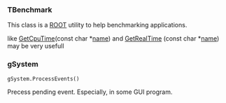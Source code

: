 ### TBenchmark

This class is a [ROOT](https://root.cern.ch/doc/v608/namespaceROOT.html) utility to help benchmarking applications.

like [GetCpuTime](https://root.cern.ch/doc/v608/classTBenchmark.html#ad8c4931a37ea44be4c02ad171dd54f98)\(const char \*[name](https://root.cern.ch/doc/v608/TGX11_8cxx.html#a3777dbae63a15da001b2baa317a25149)\) and [GetRealTime](#) \(const char \*[name](#)\) may be very usefull

### gSystem

```
gSystem.ProcessEvents()
```

Precess pending event. Especially, in some GUI program.







